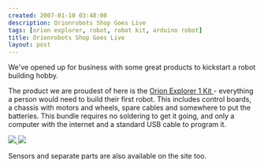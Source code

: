 ```yaml
---
created: 2007-01-10 03:48:00
description: Orionrobots Shop Goes Live
tags: [orion explorer, robot, robot kit, arduino robot]
title: Orionrobots Shop Goes Live
layout: post
---
```

 <p>
  We've opened up for business with some great products to kickstart a robot building hobby.
 </p>
 <p>
  The product we are proudest of here is the
  <a href="http://shop.orionrobots.co.uk/products/orion-explorer-1-robot-kit" title="The Orion Explorer 1 Robot Kit">
   Orion Explorer 1 Kit
  </a>
  - everything a person would need to build their first robot. This includes control boards, a chassis with motors and wheels, spare cables and somewhere to put the batteries. This bundle requires no soldering to get it going, and only a computer with the internet and a standard USB cable to program it.
 </p>
 <p>
  <a href="http://shop.orionrobots.co.uk/products/orion-explorer-1-robot-kit">
   <img src="https://cdn.shopify.com/s/files/1/0203/7288/products/4wd_chassis_small.jpg?21"/>
   <img src="https://cdn.shopify.com/s/files/1/0203/7288/products/arduinouno_r3_front_450px_small.jpg?21"/>
  </a>
 </p>
 <p>
  Sensors and separate parts are also available on the site too.
 </p>
